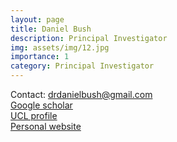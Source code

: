```yaml
---
layout: page
title: Daniel Bush
description: Principal Investigator
img: assets/img/12.jpg
importance: 1
category: Principal Investigator
---
```


Contact: [drdanielbush@gmail.com](mailto:drdanielbush@gmail.com)  
[Google scholar](https://scholar.google.com/citations?user=mzz-3lEAAAAJ&hl=en)  
[UCL profile](https://iris.ucl.ac.uk/iris/browse/profile?upi=DBUSH99)  
[Personal website](http://danbush.co.uk/)
